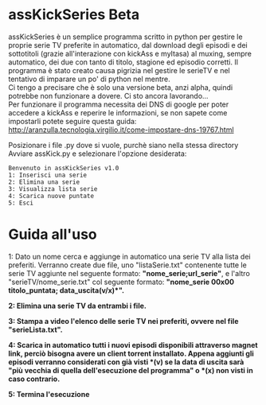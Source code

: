 # assKickSeries Beta

assKickSeries è un semplice programma scritto in python per gestire le proprie serie TV preferite in automatico, dal download degli episodi e dei sottotitoli (grazie all'interazione con kickAss e myItasa) al muxing, sempre automatico, dei due con tanto di titolo, stagione ed episodio corretti. Il programma è stato creato causa pigrizia nel gestire le serieTV e nel tentativo di imparare un po' di python nel mentre.<br>
Ci tengo a precisare che è solo una versione beta, anzi alpha, quindi potrebbe non funzionare a dovere. Ci sto ancora lavorando...<br>
Per funzionare il programma necessita dei DNS di google per poter accedere a kickAss e reperire le informazioni, se non sapete come impostarli potete seguire questa guida: http://aranzulla.tecnologia.virgilio.it/come-impostare-dns-19767.html

Posizionare i file .py dove si vuole, purchè siano nella stessa directory
Avviare assKick.py e selezionare l'opzione desiderata:

    Benvenuto in assKickSeries v1.0
    1: Inserisci una serie
    2: Elimina una serie
    3: Visualizza lista serie
    4: Scarica nuove puntate
    5: Esci


# Guida all'uso
1: Dato un nome cerca e aggiunge in automatico una serie TV alla lista dei preferiti. Verranno create due file, uno "listaSerie.txt" contenente tutte le serie TV aggiunte nel seguente formato: <b>"nome_serie;url_serie"</b>, e l'altro "serieTV/nome_serie.txt" col seguente formato: <b>"nome_serie 00x00 titolo_puntata; data_uscita(v/x)*".

2: Elimina una serie TV da entrambi i file.

3: Stampa a video l'elenco delle serie TV nei preferiti, ovvere nel file "serieLista.txt".

4: Scarica in automatico tutti i nuovi episodi disponibili attraverso magnet link, perciò bisogna avere un client torrent installato. Appena aggiunti gli episodi verranno considerati con già visti *(v) se la data di uscita sarà "più vecchia di quella dell'esecuzione del programma" o *(x) non visti in caso contrario.

5: Termina l'esecuzione
